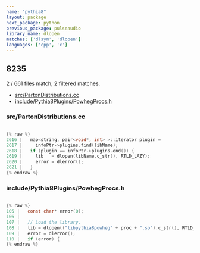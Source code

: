 ```yaml
---
name: "pythia8"
layout: package
next_package: python
previous_package: pulseaudio
library_name: dlopen
matches: ['dlsym', 'dlopen']
languages: ['cpp', 'c']
---
```

## 8235
2 / 661 files match, 2 filtered matches.

 - [src/PartonDistributions.cc](#srcpartondistributionscc)
 - [include/Pythia8Plugins/PowhegProcs.h](#includepythia8pluginspowhegprocsh)

### src/PartonDistributions.cc

```cpp

{% raw %}
2616 |   map<string, pair<void*, int> >::iterator plugin =
2617 |     infoPtr->plugins.find(libName);
2618 |   if (plugin == infoPtr->plugins.end()) {
2619 |     lib   = dlopen(libName.c_str(), RTLD_LAZY);
2620 |     error = dlerror();
2621 |   }
{% endraw %}

```
### include/Pythia8Plugins/PowhegProcs.h

```c

{% raw %}
105 |   const char* error(0);
106 | 
107 |   // Load the library.
108 |   lib = dlopen(("libpythia8powheg" + proc + ".so").c_str(), RTLD_LAZY);
109 |   error = dlerror();
110 |   if (error) {
{% endraw %}

```